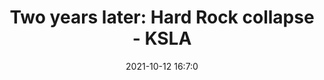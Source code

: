 ---
"title": "Two years later: Hard Rock collapse - KSLA"
"date": "2021-10-12 16:7:0"
"feed_name": "GOOGLENEWSCONSTRUCTION"
"feed_website": "https://news.google.com/search?q=construction%2Bincident&hl=en-US&gl=US&ceid=US:en"
"feed_rss": "https://news.google.com/rss/search?q=construction%2Bincident&hl=en-US&gl=US&ceid=US:en"
"link": "http://www.ksla.com/2021/10/12/two-years-later-hard-rock-collapse/"
"source": "{'href': 'http://www.ksla.com', 'title': 'KSLA'}"
"file": "_posts/2021-1-1-fa9a70820fafe3b7354c4f62cf2d22e114b5bde8.md"
"accident": "0"
"drilling": "0"
"dead": "0"
"injured": "0"
"arrested": "0"
"place": "unknown place"
"where": "unknown site"
"causes": "unknown"
"place_uri": "unknown place"
---